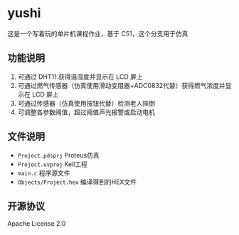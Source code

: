 # yushi
这是一个写着玩的单片机课程作业，基于 C51，这个分支用于仿真

## 功能说明
1. 可通过 DHT11 获得温湿度并显示在 LCD 屏上
2. 可通过燃气传感器（仿真使用滑动变阻器+ADC0832代替）获得燃气浓度并显示在 LCD 屏上
3. 可通过传感器（仿真使用按钮代替）检测老人摔倒
4. 可调整各参数阈值，超过阈值声光报警或启动电机

## 文件说明
- `Project.pdsprj` Proteus仿真
- `Project.uvproj` Keil工程
- `main.c` 程序源文件
- `Objects/Project.hex` 编译得到的HEX文件

## 开源协议
Apache License 2.0
